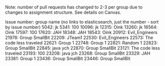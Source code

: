 Note: number of pull requests has changed to 2-3 per group due to changes to assignment structure. See details on Canvas.

Issue number: group name (no links to elasticsearch, just the number - sort by issue number)
5042: jk
5341: 100
10096: jk
12315: Oink
13260: jk
16564: Oink
17597: 100
17620: JAH
18348: JAH
18543: Oink
20912: Evil_Engineers
21978: Group SmallBit
22209: JTeam1
22530: Evil_Engineers
22573: The code less traveled
22621: Group 1
22748: Group 1
22821: Random 1
22823: Group SmallBit
22845: java ych
22870: Group SmallBit
23121: The code less traveled
23193: 100
23208: java jch
23268: Group SmallBit
23329: JAH
23381: Group 1
23436: Group SmallBit
23446: Group SmallBit

